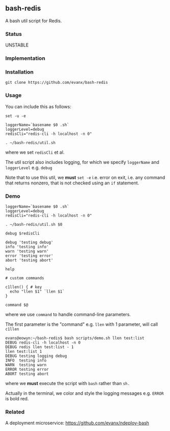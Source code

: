 
## bash-redis

A bash util script for Redis.

### Status

UNSTABLE


### Implementation


### Installation

```shell
git clone https://github.com/evanx/bash-redis
```

### Usage

You can include this as follows:
```shell
set -u -e

loggerName=`basename $0 .sh`
loggerLevel=debug
redisCli="redis-cli -h localhost -n 0"

. ~/bash-redis/util.sh
```
where we set `redisCli` et al.

The util script also includes logging, for which we specify `loggerName` and `loggerLevel` e.g. `debug`

Note that to use this util, we <b>must</b> `set -e` i.e. error on exit, i.e. any command that returns nonzero, that is not checked using an `if` statement.


### Demo

```shell
loggerName=`basename $0 .sh`
loggerLevel=debug
redisCli="redis-cli -h localhost -n 0"

. ~/bash-redis/util.sh $0

debug $redisCli

debug 'testing debug'
info 'testing info'
warn 'testing warn'
error 'testing error'
abort 'testing abort'

help

# custom commands

c1llen() { # key
  echo "llen $1" `llen $1`
}

command $@
```
where we use `command` to handle command-line parameters.

The first parameter is the "command" e.g. `llen` with 1 parameter, will call `c1llen`

```
evans@eowyn:~/bash-redis$ bash scripts/demo.sh llen test:list
DEBUG redis-cli -h localhost -n 0
DEBUG redis llen test:list - 1
llen test:list 1
DEBUG testing logging debug
INFO  testing info
WARN  testing warn
ERROR testing error
ABORT testing abort
```
where we <b>must</b> execute the script with `bash` rather than `sh.`

Actually in the terminal, we color and style the logging messages e.g. `ERROR` is bold red.

### Related

A deployment microservice: https://github.com/evanx/ndeploy-bash
